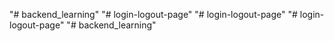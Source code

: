 "# backend_learning" 
"# login-logout-page" 
"# login-logout-page" 
"# login-logout-page" 
"# backend_learning" 
